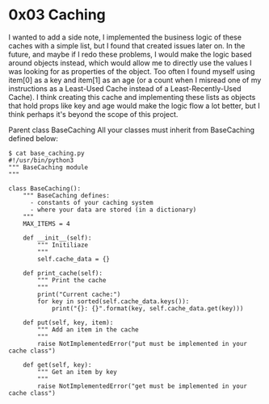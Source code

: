# 0x03 Caching

I wanted to add a side note, I implemented the business logic of these caches with a simple list, but I found that created issues later on. In the future, and maybe if I redo these problems, I would make the logic based around objects instead, which would allow me to directly use the values I was looking for as properties of the object. Too often I found myself using item[0] as a key and item[1] as an age (or a count when I misread one of my instructions as a Least-Used Cache instead of a Least-Recently-Used Cache). I think creating this cache and implementing these lists as objects that hold props like key and age would make the logic flow a lot better, but I think perhaps it's beyond the scope of this project.

Parent class BaseCaching
All your classes must inherit from BaseCaching defined below:

```
$ cat base_caching.py
#!/usr/bin/python3
""" BaseCaching module
"""

class BaseCaching():
    """ BaseCaching defines:
      - constants of your caching system
      - where your data are stored (in a dictionary)
    """
    MAX_ITEMS = 4

    def __init__(self):
        """ Initiliaze
        """
        self.cache_data = {}

    def print_cache(self):
        """ Print the cache
        """
        print("Current cache:")
        for key in sorted(self.cache_data.keys()):
            print("{}: {}".format(key, self.cache_data.get(key)))

    def put(self, key, item):
        """ Add an item in the cache
        """
        raise NotImplementedError("put must be implemented in your cache class")

    def get(self, key):
        """ Get an item by key
        """
        raise NotImplementedError("get must be implemented in your cache class")
```

